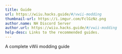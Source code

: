 ```yaml
---
title: Guide
url: https://wiiu.hacks.guide/#/vwii-modding
thumbnail-url: https://i.imgur.com/FclGzNz.png
author.name: NH Discord Server
author.url: https://wiiu.hacks.guide/#/vwii-modding
help-desc: Links to the recommended guides.
---
```


A complete vWii modding guide
